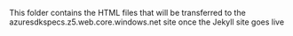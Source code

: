 This folder contains the HTML files that will be transferred to the azuresdkspecs.z5.web.core.windows.net site once the Jekyll site goes live